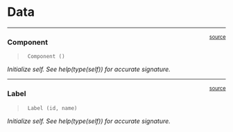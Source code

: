 # Data


<!-- WARNING: THIS FILE WAS AUTOGENERATED! DO NOT EDIT! -->

------------------------------------------------------------------------

<a
href="https://github.com/lgvaz/polvo/blob/master/polvo/data/core.py#L12"
target="_blank" style="float:right; font-size:smaller">source</a>

### Component

>      Component ()

*Initialize self. See help(type(self)) for accurate signature.*

------------------------------------------------------------------------

<a
href="https://github.com/lgvaz/polvo/blob/master/polvo/data/core.py#L16"
target="_blank" style="float:right; font-size:smaller">source</a>

### Label

>      Label (id, name)

*Initialize self. See help(type(self)) for accurate signature.*
